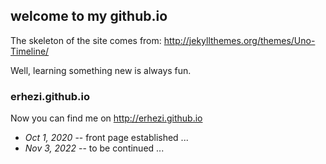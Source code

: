 ## welcome to my github.io

The skeleton of the site comes from: http://jekyllthemes.org/themes/Uno-Timeline/

Well, learning something new is always fun.

### erhezi.github.io

Now you can find me on http://erhezi.github.io

- *Oct 1, 2020* -- front page established ...
- *Nov 3, 2022* -- to be continued ...
